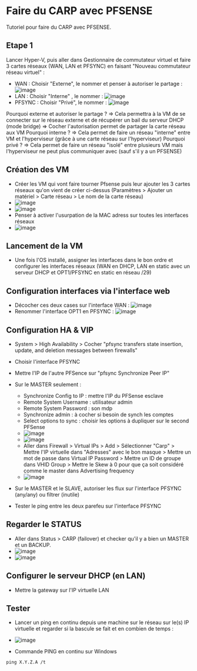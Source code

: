 # Faire du CARP avec PFSENSE
Tutoriel pour faire du CARP avec PFSENSE.

## Etape 1
Lancer Hyper-V, puis aller dans Gestionnaire de commutateur virtuel et faire 3 cartes réseaux (WAN, LAN et PFSYNC) en faisant "Nouveau commutateur réseau virtuel" : 
* WAN : Choisir "Externe", le nommer et penser à autoriser le partage : ![image](https://github.com/kawaiiineko-website/pfsense-carp/assets/118014015/5bb1d1c6-20f9-4309-9a5b-6098f053e92d)
* LAN : Choisir "Interne" , le nommer : ![image](https://github.com/kawaiiineko-website/pfsense-carp/assets/118014015/24cbe7b5-da69-4686-b03b-48da54346e2b)
* PFSYNC : Choisir "Privé", le nommer : ![image](https://github.com/kawaiiineko-website/pfsense-carp/assets/118014015/44a59d34-18ae-4679-8c5a-32553d21cb60)

Pourquoi externe et autoriser le partage ? => Cela permettra à la VM de se connecter sur le réseau externe et de récupérer un bail du serveur DHCP (mode bridge) => Cocher l'autorisation permet de partager la carte réseau aux VM
Pourquoi interne ? => Cela permet de faire un réseau "interne" entre VM et l'hyperviseur (grâce à une carte réseau sur l'hyperviseur)
Pourquoi privé ? => Cela permet de faire un réseau "isolé" entre plusieurs VM mais l'hyperviseur ne peut plus communiquer avec (sauf s'il y a un PFSENSE)


## Création des VM
* Créer les VM qui vont faire tourner Pfsense puis leur ajouter les 3 cartes réseaux qu'on vient de créer ci-dessus (Paramètres > Ajouter un matériel > Carte réseau > Le nom de la carte réseau)
* ![image](https://github.com/kawaiiineko-website/pfsense-carp/assets/118014015/51d057ae-9bf6-4c48-bb18-6f541d3d78e5)
* ![image](https://github.com/kawaiiineko-website/pfsense-carp/assets/118014015/7679b27f-ba8e-4c7c-8e87-ab28ddbf123e)
* Penser à activer l'usurpation de la MAC adress sur toutes les interfaces réseaux
* ![image](https://github.com/kawaiiineko-website/pfsense-carp/assets/118014015/74da61e3-183b-43ce-b6c0-6bde9c2f8b06)



## Lancement de la VM
* Une fois l'OS installé, assigner les interfaces dans le bon ordre et configurer les interfaces réseaux (WAN en DHCP, LAN en static avec un serveur DHCP et OPT1/PFSYNC en static en réseau /29)

## Configuration interfaces via l'interface web
* Décocher ces deux cases sur l'interface WAN : ![image](https://github.com/kawaiiineko-website/pfsense-carp/assets/118014015/6963902a-9c79-46cb-b952-1369675f93aa)
* Renommer l'interface OPT1 en PFSYNC : ![image](https://github.com/kawaiiineko-website/pfsense-carp/assets/118014015/e63b8347-74ea-42f9-a399-a1dbb3efa8a5)

## Configuration HA & VIP
* System > High Availability > Cocher "pfsync transfers state insertion, update, and deletion messages between firewalls"
* Choisir l'interface PFSYNC
* Mettre l'IP de l'autre PFSence sur "pfsync Synchronize Peer IP"
* Sur le MASTER seulement :
  * Synchronize Config to IP : mettre l'IP du PFSense esclave
  * Remote System Username : utilisateur admin
  * Remote System Password : son mdp
  * Synchronize admin : à cocher si besoin de synch les comptes
  * Select options to sync : choisir les options à dupliquer sur le second PFSense
  * ![image](https://github.com/kawaiiineko-website/pfsense-carp/assets/118014015/77ae0e4d-b110-45d5-aa8f-050147060c0b)
  * ![image](https://github.com/kawaiiineko-website/pfsense-carp/assets/118014015/0c5fa2a9-3906-4cdd-9941-ae088552f988)
  * Aller dans Firewall > Virtual IPs > Add > Sélectionner "Carp" > Mettre l'IP virtuelle dans "Adresses" avec le bon masque > Mettre un mot de passe dans Virtual IP Password > Mettre un ID de groupe dans VHID Group > Mettre le Skew à 0 pour que ça soit considéré comme le master dans Advertising frequency
  * ![image](https://github.com/kawaiiineko-website/pfsense-carp/assets/118014015/75dd1d3e-585e-4d63-b287-08a7254c25f1)
 
* Sur le MASTER et le SLAVE, autoriser les flux sur l'interface PFSYNC (any/any) ou filtrer (inutile)
* Tester le ping entre les deux parefeu sur l'interface PFSYNC

## Regarder le STATUS 

* Aller dans Status > CARP (failover) et checker qu'il y a bien un MASTER et un BACKUP.
* ![image](https://github.com/kawaiiineko-website/pfsense-carp/assets/118014015/8ff352df-3f08-4e59-8cdd-a55251838978)
* ![image](https://github.com/kawaiiineko-website/pfsense-carp/assets/118014015/29b4778e-1f02-4ec0-a91e-2f9c09930e0c)

## Configurer le serveur DHCP (en LAN)
* Mettre la gateway sur l'IP virtuelle LAN

## Tester
* Lancer un ping en continu depuis une machine sur le réseau sur le(s) IP virtuelle et regarder si la bascule se fait et en combien de temps : 
* ![image](https://github.com/kawaiiineko-website/pfsense-carp/assets/118014015/fac0df7e-a19d-4989-bad1-c9e45ad4acb4)

* Commande PING en continu sur Windows
```
ping X.Y.Z.A /t
```
